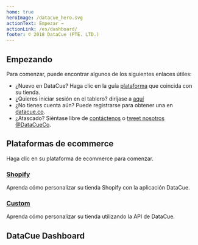```yaml
---
home: true
heroImage: /datacue_hero.svg
actionText: Empezar →
actionLink: /es/dashboard/
footer: © 2018 DataCue (PTE. LTD.)
---
```


## Empezando

Para comenzar, puede encontrar algunos de los siguientes enlaces útiles:

- ¿Nuevo en DataCue? Haga clic en la guía [plataforma](#plataformas-de-ecommerce) que coincida con su tienda.
- ¿Quieres iniciar sesión en el tablero? diríjase a [aquí](https://app.datacue.co/)
- ¿No tienes cuenta aún? Puede registrarse para obtener una en [datacue.co](https://datacue.co/sign-up).
- ¿Atascado? Siéntase libre de [contáctenos](https://datacue.co/contact) o [tweet nosotros @DataCueCo](https://twitter.com/datacueco).

## Plataformas de ecommerce

Haga clic en su plataforma de ecommerce para comenzar.

### [Shopify](/shopify/)
Aprenda cómo personalizar su tienda Shopify con la aplicación DataCue.

### [Custom](/custom/)
Aprenda cómo personalizar su tienda utilizando la API de DataCue.

## DataCue Dashboard

<ArticleIndex type="dashboard" lang="es" />
